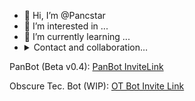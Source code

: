 - 👋 Hi, I’m @Pancstar
- 👀 I’m interested in ...
- 🌱 I’m currently learning ...
- <details>
  <summary>Contact and collaboration…</summary>
  mehmethansin@gmail.com
</details>

PanBot (Beta v0.4): [PanBot InviteLink](https://discord.com/oauth2/authorize?client_id=1040930838700892211&permissions=1644971949559&scope=bot%20applications.commands)

Obscure Tec. Bot (WIP): [OT Bot Invite Link](https://www.pancstar.com/contact-us/)

<!---
Pancstar/Pancstar is a ✨ special ✨ repository because its `README.md` (this file) appears on your GitHub profile.
You can click the Preview link to take a look at your changes.
--->
